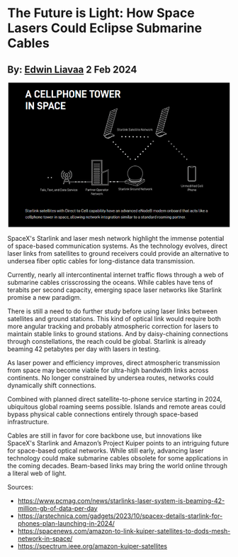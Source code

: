# The Future is Light: How Space Lasers Could Eclipse Submarine Cables
## By: [Edwin Liavaa](https://github.com/EdwinLiavaa) 2 Feb 2024

<p align="center">
 <img width="500" src="https://github.com/EdwinLiavaa/liavaa.space/blob/main/blog/20240202/pic.png">
</p>

SpaceX's Starlink and laser mesh network highlight the immense potential of space-based communication systems. As the technology evolves, direct laser links from satellites to ground receivers could provide an alternative to undersea fiber optic cables for long-distance data transmission.

Currently, nearly all intercontinental internet traffic flows through a web of submarine cables crisscrossing the oceans. While cables have tens of terabits per second capacity, emerging space laser networks like Starlink promise a new paradigm.

There is still a need to do further study before using laser links between satellites and ground stations. This kind of optical link would require both more angular tracking and probably atmospheric correction for lasers to maintain stable links to ground stations. And by daisy-chaining connections through constellations, the reach could be global. Starlink is already beaming 42 petabytes per day with lasers in testing.

As laser power and efficiency improves, direct atmospheric transmission from space may become viable for ultra-high bandwidth links across continents. No longer constrained by undersea routes, networks could dynamically shift connections.

Combined with planned direct satellite-to-phone service starting in 2024, ubiquitous global roaming seems possible. Islands and remote areas could bypass physical cable connections entirely through space-based infrastructure.

Cables are still in favor for core backbone use, but innovations like SpaceX's Starlink and Amazon’s Project Kuiper points to an intriguing future for space-based optical networks. While still early, advancing laser technology could make submarine cables obsolete for some applications in the coming decades. Beam-based links may bring the world online through a literal web of light.


Sources: 
* https://www.pcmag.com/news/starlinks-laser-system-is-beaming-42-million-gb-of-data-per-day
* https://arstechnica.com/gadgets/2023/10/spacex-details-starlink-for-phones-plan-launching-in-2024/
* https://spacenews.com/amazon-to-link-kuiper-satellites-to-dods-mesh-network-in-space/
* https://spectrum.ieee.org/amazon-kuiper-satellites